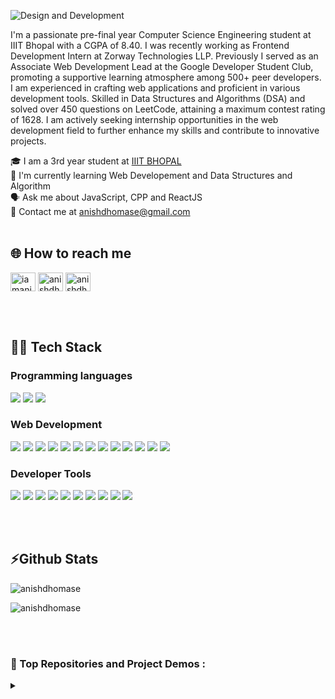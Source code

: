 ![Design and Development](https://github.com/AnishDhomase/AnishDhomase/blob/main/banner_github_withtext.png)

I'm a passionate pre-final year Computer Science Engineering student at IIIT Bhopal with a CGPA of 8.40. I was recently working as Frontend Development Intern at Zorway Technologies LLP. Previously I served as an Associate Web Development Lead at the Google Developer Student Club, promoting a supportive learning atmosphere among 500+ peer developers. I am experienced in crafting web applications and proficient in various development tools. Skilled in Data Structures and Algorithms (DSA) and solved over 450 questions on LeetCode, attaining a maximum contest rating of 1628. I am actively seeking internship opportunities in the web development field to further enhance my skills and contribute to innovative projects.

🎓 I am a 3rd year student at [IIIT BHOPAL](https://iiitbhopal.ac.in/#!/) <br>
🌱 I'm currently learning Web Developement and Data Structures and Algorithm <br>
🗣️ Ask me about JavaScript, CPP and ReactJS <br>
📧 Contact me at anishdhomase@gmail.com
<br><br>



## 🌐 How to reach me
<p align="left">
<a href="https://twitter.com/iamanishdhomase" target="blank"><img align="center" src="https://raw.githubusercontent.com/rahuldkjain/github-profile-readme-generator/master/src/images/icons/Social/twitter.svg" alt="iamanishdhomase" height="30" width="40" /></a>
<a href="https://linkedin.com/in/anishdhomase" target="blank"><img align="center" src="https://raw.githubusercontent.com/rahuldkjain/github-profile-readme-generator/master/src/images/icons/Social/linked-in-alt.svg" alt="anishdhomase" height="30" width="40" /></a>
<a href="https://www.leetcode.com/anishdhomase" target="blank"><img align="center" src="https://raw.githubusercontent.com/rahuldkjain/github-profile-readme-generator/master/src/images/icons/Social/leet-code.svg" alt="anishdhomase" height="30" width="40" /></a>
</p>
<br><br>


## 🧑‍💻 Tech Stack
### Programming languages
<!-- [![My Skills](https://skillicons.dev/icons?i=cpp,py,c&theme=light)](https://skillicons.dev) -->
<p>
<img src="https://img.shields.io/badge/C-00599C?style=for-the-badge&logo=c&logoColor=white" /> 
 <img src="https://img.shields.io/badge/C%2B%2B-00599C?style=for-the-badge&logo=c%2B%2B&logoColor=white" /> 
 <img src="https://img.shields.io/badge/Python-FFD43B?style=for-the-badge&logo=python&logoColor=blue" /> 
</p>

### Web Development
<!-- [![My Skills](https://skillicons.dev/icons?i=js,react,redux,materialui,styledcomponents,css,html,supabase&theme=light)](https://skillicons.dev) -->
<p>
 <img src="https://img.shields.io/badge/HTML5-E34F26?style=for-the-badge&logo=html5&logoColor=white" /> 
 <img src="https://img.shields.io/badge/CSS3-1572B6?style=for-the-badge&logo=css3&logoColor=white" /> 
 <img src="https://img.shields.io/badge/JavaScript-323330?style=for-the-badge&logo=javascript&logoColor=F7DF1E" /> 
 <img src="https://img.shields.io/badge/React-20232A?style=for-the-badge&logo=react&logoColor=61DAFB" />
 <img src="https://img.shields.io/badge/React_Router-CA4245?style=for-the-badge&logo=react-router&logoColor=white" />
 <img src="https://img.shields.io/badge/React_Query-FF4154?style=for-the-badge&logo=ReactQuery&logoColor=white" /> 
 <img src="https://img.shields.io/badge/Redux-593D88?style=for-the-badge&logo=redux&logoColor=white" /> 
 <img src="https://img.shields.io/badge/styled--components-DB7093?style=for-the-badge&logo=styled-components&logoColor=white" /> 
 
 <img src="https://img.shields.io/badge/Supabase-181818?style=for-the-badge&logo=supabase&logoColor=white" />

 <img src="https://img.shields.io/badge/Chart%20js-FF6384?style=for-the-badge&logo=chartdotjs&logoColor=white" />
 <img src="https://img.shields.io/badge/Leaflet-199900?style=for-the-badge&logo=Leaflet&logoColor=white" /> 
 <img src="https://img.shields.io/badge/Font_Awesome-339AF0?style=for-the-badge&logo=fontawesome&logoColor=white" />
 <img src="https://img.shields.io/badge/json-5E5C5C?style=for-the-badge&logo=json&logoColor=white" /> 
</p>

### Developer Tools
<p>
 <img src="https://img.shields.io/badge/GIT-E44C30?style=for-the-badge&logo=git&logoColor=white" /> 
 <img src="https://img.shields.io/badge/Vite-B73BFE?style=for-the-badge&logo=vite&logoColor=FFD62E" /> 
 <img src="https://img.shields.io/badge/npm-CB3837?style=for-the-badge&logo=npm&logoColor=white" />
 
 <img src="https://img.shields.io/badge/VSCode-0078D4?style=for-the-badge&logo=visual%20studio%20code&logoColor=white" /> 
 <img src="https://img.shields.io/badge/Colab-F9AB00?style=for-the-badge&logo=googlecolab&color=525252" /> 
 
 <img src="https://img.shields.io/badge/Hyper-000000?style=for-the-badge&logo=hyper&logoColor=white" /> 
 <img src="https://img.shields.io/badge/windows%20terminal-4D4D4D?style=for-the-badge&logo=windows%20terminal&logoColor=white" /> 
 
 <img src="https://img.shields.io/badge/eslint-3A33D1?style=for-the-badge&logo=eslint&logoColor=white" /> 
 <img src="https://img.shields.io/badge/prettier-1A2C34?style=for-the-badge&logo=prettier&logoColor=F7BA3E" /> 
 
 <img src="https://img.shields.io/badge/Figma-F24E1E?style=for-the-badge&logo=figma&logoColor=white" />
</p>
<br><br>
 
<!-- [![My Skills](https://skillicons.dev/icons?i=git,github,netlify,vite,npm,vscode,figma&theme=light)](https://skillicons.dev) -->

## ⚡Github Stats
<p align="left"> <img src="https://komarev.com/ghpvc/?username=anishdhomase&label=Profile%20views&color=0e75b6&style=flat" alt="anishdhomase" /> </p>
<p><img align="center" src="https://github-readme-streak-stats.herokuapp.com/?user=anishdhomase&" alt="anishdhomase" /></p>
<br><br>

### 📂 Top Repositories and Project Demos :
<details><summary><h3></h3></summary>

<div>
  <p align="center">
      <!-- <a href="https://github.com/7oSkaaa/LeetCode_DailyChallenge_2023">
          <img src="https://github-readme-stats.vercel.app/api/pin/?username=AnishDhomase&repo=Portfolio_Anish&theme=tokyonight" alt="GitHub Stats" />
      </a> -->
      <!-- Portfolio -->
      <a href="https://github.com/AnishDhomase/Portfolio_Anish">
      		<img src="https://github-readme-stats.vercel.app/api/pin/?username=AnishDhomase&repo=Portfolio_Anish&theme=tokyonight" alt="GitHub Stats" />
    	</a>
      <a href="https://anishdhomase.github.io/Portfolio_Anish/" align="center">👈 Live Demo</a>
      <!-- QstarAI -->
      <a href="https://github.com/AnishDhomase/QstarAI">
      		<img src="https://github-readme-stats.vercel.app/api/pin/?username=AnishDhomase&repo=QstarAI&theme=tokyonight" alt="GitHub Stats" />
    	</a>
      <a href="https://anishdhomase.github.io/QstarAI/" align="center">👈 Live Demo</a>
      <!-- Mapify -->
      <a href="https://github.com/AnishDhomase/Mapify">
      		<img src="https://github-readme-stats.vercel.app/api/pin/?username=AnishDhomase&repo=Mapify&theme=tokyonight" alt="GitHub Stats" />
    	</a>
      <a href="https://anishdhomase.github.io/Mapify/" align="center">👈 Live Demo</a>
      <!-- To Do List -->
      <a href="https://github.com/AnishDhomase/ToDoList">
      		<img src="https://github-readme-stats.vercel.app/api/pin/?username=AnishDhomase&repo=ToDoList&theme=tokyonight" alt="GitHub Stats" />
    	</a>
      <a href="https://anishdhomase.github.io/ToDoList/" align="center">👈 Live Demo</a>
      <!-- Weather App -->
      <a href="https://github.com/AnishDhomase/Weather">
      		<img src="https://github-readme-stats.vercel.app/api/pin/?username=AnishDhomase&repo=Weather&theme=tokyonight" alt="GitHub Stats" />
    	</a>
      <a href="https://anishdhomase.github.io/Weather/" align="center">👈 Live Demo</a>
      <!-- Analog clock -->
      <a href="https://github.com/AnishDhomase/Analog-Clock">
      		<img src="https://github-readme-stats.vercel.app/api/pin/?username=AnishDhomase&repo=Analog-Clock&theme=tokyonight" alt="GitHub Stats" />
    	</a>
      <a href="https://anishdhomase.github.io/Analog-Clock/" align="center">👈 Live Demo</a>
      <!-- The Pig Game -->
      <a href="https://github.com/AnishDhomase/The_Game_of_Pig">
      		<img src="https://github-readme-stats.vercel.app/api/pin/?username=AnishDhomase&repo=The_Game_of_Pig&theme=tokyonight" alt="GitHub Stats" />
    	</a>
      <a href="https://anishdhomase.github.io/The_Game_of_Pig/" align="center">👈 Live Demo</a>
      <!-- Number Guessing Game -->
      <a href="https://github.com/AnishDhomase/Number_Guessing_Game">
      		<img src="https://github-readme-stats.vercel.app/api/pin/?username=AnishDhomase&repo=Number_Guessing_Game&theme=tokyonight" alt="GitHub Stats" />
    	</a>
      <a href="https://anishdhomase.github.io/Number_Guessing_Game/" align="center">👈 Live Demo</a>
      <!-- ClassVR -->
      <a href="https://github.com/AnishDhomase/class-VR">
      		<img src="https://github-readme-stats.vercel.app/api/pin/?username=AnishDhomase&repo=class-VR&theme=tokyonight" alt="GitHub Stats" />
    	</a>
      <a href="https://anishdhomase.github.io/class-VR/" align="center">👈 Live Demo</a>
      <!-- GDSC Blog website -->
      <a href="https://github.com/AnishDhomase/Blog-website-GDSC">
      		<img src="https://github-readme-stats.vercel.app/api/pin/?username=AnishDhomase&repo=Blog-website-GDSC&theme=tokyonight" alt="GitHub Stats" />
    	</a>
      <a href="https://anishdhomase.github.io/GDSC_IIITB_Blogs/" align="center">👈 Live Demo</a>
  </p>
</div>
</details>

</br></br>
